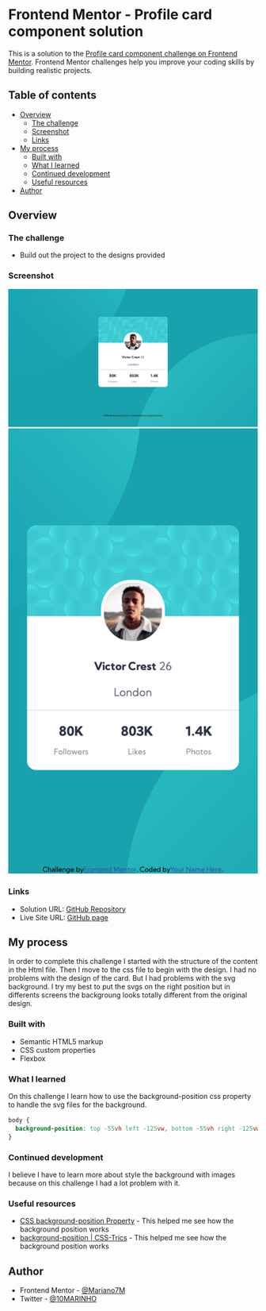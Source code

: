 # Frontend Mentor - Profile card component solution

This is a solution to the [Profile card component challenge on Frontend Mentor](https://www.frontendmentor.io/challenges/profile-card-component-cfArpWshJ). Frontend Mentor challenges help you improve your coding skills by building realistic projects. 

## Table of contents

- [Overview](#overview)
  - [The challenge](#the-challenge)
  - [Screenshot](#screenshot)
  - [Links](#links)
- [My process](#my-process)
  - [Built with](#built-with)
  - [What I learned](#what-i-learned)
  - [Continued development](#continued-development)
  - [Useful resources](#useful-resources)
- [Author](#author)

## Overview

### The challenge

- Build out the project to the designs provided

### Screenshot

![](./screenshots/screenshot-desktop.png)
![](./screenshots/screenshot-mobile.png)

### Links

- Solution URL: [GitHub Repository](https://github.com/Mariano7M/ProfileCardComponent)
- Live Site URL: [GitHub page](https://mariano7m.github.io/ProfileCardComponent/)

## My process

In order to complete this challenge I started with the structure of the content in the Html file. Then I move to the css file to begin with the design.
I had no problems with the design of the card. But I had problems with the svg background. I try my best to put the svgs on the right position but in differents screens
the backgroung looks totally different from the original design. 

### Built with

- Semantic HTML5 markup
- CSS custom properties
- Flexbox

### What I learned

On this challenge I learn how to use the background-position css property to handle the svg files for the background.


```css
body {
  background-position: top -55vh left -125vw, bottom -55vh right -125vw;
}
```

### Continued development

I believe I have to learn more about style the background with images because on this challenge I had a lot problem with it.

### Useful resources

- [CSS background-position Property](https://www.w3schools.com/cssref/pr…) - This helped me see how the background position works
- [background-position | CSS-Trics](https://css-tricks.com/almanac/properties/b/background-position/) - This helped me see how the background position works

## Author

- Frontend Mentor - [@Mariano7M](https://www.frontendmentor.io/profile/Mariano7M)
- Twitter - [@10MARINHO](https://twitter.com/10MARINHO)
